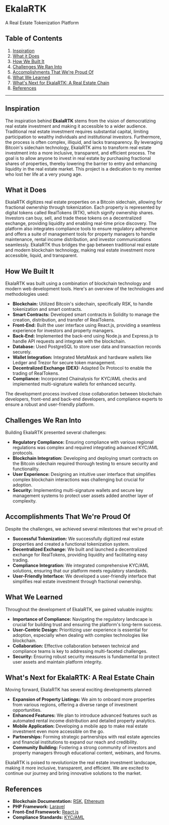 # EkalaRTK
A Real Estate Tokenization Platform

## Table of Contents

1. [Inspiration](#inspiration)
2. [What it Does](#what-it-does)
3. [How We Built It](#how-we-built-it)
4. [Challenges We Ran Into](#challenges-we-ran-into)
5. [Accomplishments That We're Proud Of](#accomplishments-that-were-proud-of)
6. [What We Learned](#what-we-learned)
7. [What's Next for EkalaRTK: A Real Estate Chain](#whats-next-for-ekalartk-a-real-estate-chain)
8. [References](#references)

---

## Inspiration
The inspiration behind **EkalaRTK** stems from the vision of democratizing real estate investment and making it accessible to a wider audience. Traditional real estate investment requires substantial capital, limiting participation to wealthy individuals and institutional investors. Furthermore, the process is often complex, illiquid, and lacks transparency. By leveraging Bitcoin's sidechain technology, EkalaRTK aims to transform real estate investment into a more inclusive, transparent, and efficient process. The goal is to allow anyone to invest in real estate by purchasing fractional shares of properties, thereby lowering the barrier to entry and enhancing liquidity in the real estate market. This project is a dedication to my mentee who lost her life at a very young age.

## What it Does
EkalaRTK digitizes real estate properties on a Bitcoin sidechain, allowing for fractional ownership through tokenization. Each property is represented by digital tokens called RealTokens (RTK), which signify ownership shares. Investors can buy, sell, and trade these tokens on a decentralized exchange, providing liquidity and enabling real-time price discovery. The platform also integrates compliance tools to ensure regulatory adherence and offers a suite of management tools for property managers to handle maintenance, rental income distribution, and investor communications seamlessly. EkalaRTK thus bridges the gap between traditional real estate and modern blockchain technology, making real estate investment more accessible, liquid, and transparent.

## How We Built It
EkalaRTK was built using a combination of blockchain technology and modern web development tools. Here's an overview of the technologies and methodologies used:

- **Blockchain:** Utilized Bitcoin's sidechain, specifically RSK, to handle tokenization and smart contracts.
- **Smart Contracts:** Developed smart contracts in Solidity to manage the creation, distribution, and transfer of RealTokens.
- **Front-End:** Built the user interface using React.js, providing a seamless experience for investors and property managers.
- **Back-End:** Implemented the back-end using Node.js and Express.js to handle API requests and integrate with the blockchain.
- **Database:** Used PostgreSQL to store user data and transaction records securely.
- **Wallet Integration:** Integrated MetaMask and hardware wallets like Ledger and Trezor for secure token management.
- **Decentralized Exchange (DEX):** Adapted 0x Protocol to enable the trading of RealTokens.
- **Compliance:** Incorporated Chainalysis for KYC/AML checks and implemented multi-signature wallets for enhanced security.

The development process involved close collaboration between blockchain developers, front-end and back-end developers, and compliance experts to ensure a robust and user-friendly platform.

## Challenges We Ran Into
Building EkalaRTK presented several challenges:

- **Regulatory Compliance:** Ensuring compliance with various regional regulations was complex and required integrating advanced KYC/AML protocols.
- **Blockchain Integration:** Developing and deploying smart contracts on the Bitcoin sidechain required thorough testing to ensure security and functionality.
- **User Experience:** Designing an intuitive user interface that simplifies complex blockchain interactions was challenging but crucial for adoption.
- **Security:** Implementing multi-signature wallets and secure key management systems to protect user assets added another layer of complexity.

## Accomplishments That We're Proud Of
Despite the challenges, we achieved several milestones that we're proud of:

- **Successful Tokenization:** We successfully digitized real estate properties and created a functional tokenization system.
- **Decentralized Exchange:** We built and launched a decentralized exchange for RealTokens, providing liquidity and facilitating easy trading.
- **Compliance Integration:** We integrated comprehensive KYC/AML solutions, ensuring that our platform meets regulatory standards.
- **User-Friendly Interface:** We developed a user-friendly interface that simplifies real estate investment through fractional ownership.

## What We Learned
Throughout the development of EkalaRTK, we gained valuable insights:

- **Importance of Compliance:** Navigating the regulatory landscape is crucial for building trust and ensuring the platform's long-term success.
- **User-Centric Design:** Prioritizing user experience is essential for adoption, especially when dealing with complex technologies like blockchain.
- **Collaboration:** Effective collaboration between technical and compliance teams is key to addressing multi-faceted challenges.
- **Security:** Ensuring robust security measures is fundamental to protect user assets and maintain platform integrity.

## What's Next for EkalaRTK: A Real Estate Chain
Moving forward, EkalaRTK has several exciting developments planned:

- **Expansion of Property Listings:** We aim to onboard more properties from various regions, offering a diverse range of investment opportunities.
- **Enhanced Features:** We plan to introduce advanced features such as automated rental income distribution and detailed property analytics.
- **Mobile Application:** Developing a mobile app to make real estate investment even more accessible on the go.
- **Partnerships:** Forming strategic partnerships with real estate agencies and financial institutions to expand our reach and credibility.
- **Community Building:** Fostering a strong community of investors and property managers through educational content, webinars, and forums.

EkalaRTK is poised to revolutionize the real estate investment landscape, making it more inclusive, transparent, and efficient. We are excited to continue our journey and bring innovative solutions to the market.

## References
- **Blockchain Documentation:** [RSK](https://developers.rsk.co), [Ethereum](https://ethereum.org/en/developers)
- **PHP Framework:** [Laravel](https://laravel.com/docs)
- **Front-End Framework:** [React.js](https://reactjs.org/docs/getting-started.html)
- **Compliance Standards:** [KYC/AML](https://www.fatf-gafi.org)
